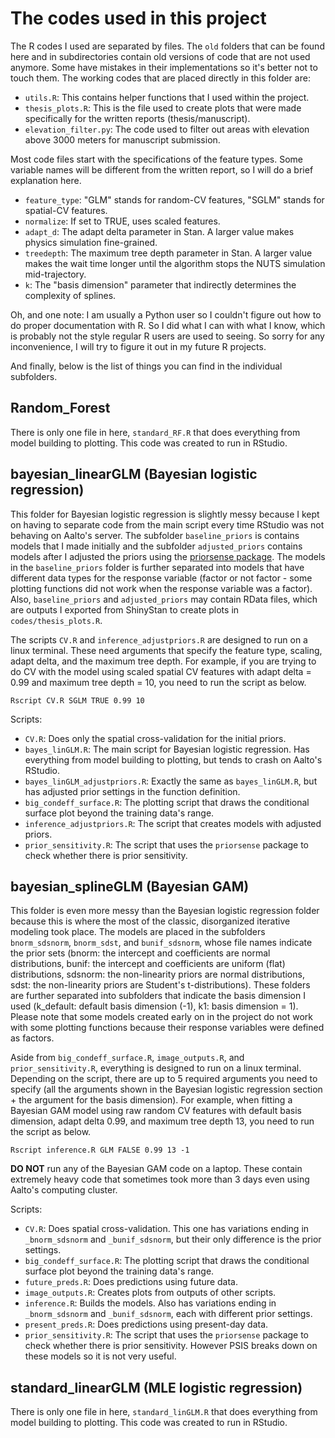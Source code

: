 # The codes used in this project

The R codes I used are separated by files. The ```old``` folders that can be found here and in subdirectories contain old versions of code that are not used anymore. Some have mistakes in their implementations so it's better not to touch them. The working codes that are placed directly in this folder are:

* ```utils.R```: This contains helper functions that I used within the project. 
* ```thesis_plots.R```: This is the file used to create plots that were made specifically for the written reports (thesis/manuscript).
* ```elevation_filter.py```: The code used to filter out areas with elevation above 3000 meters for manuscript submission.

Most code files start with the specifications of the feature types. Some variable names will be different from the written report, so I will do a brief explanation here.

* ```feature_type```: "GLM" stands for random-CV features, "SGLM" stands for spatial-CV features.
* ```normalize```: If set to TRUE, uses scaled features.
* ```adapt_d```: The adapt delta parameter in Stan. A larger value makes physics simulation fine-grained.
* ```treedepth```: The maximum tree depth parameter in Stan. A larger value makes the wait time longer until the algorithm stops the NUTS simulation mid-trajectory.
* ```k```: The "basis dimension" parameter that indirectly determines the complexity of splines.

Oh, and one note: I am usually a Python user so I couldn't figure out how to do proper documentation with R. So I did what I can with what I know, which is probably not the style regular R users are used to seeing. So sorry for any inconvenience, I will try to figure it out in my future R projects.

And finally, below is the list of things you can find in the individual subfolders.

## Random_Forest

There is only one file in here, ```standard_RF.R``` that does everything from model building to plotting. This code was created to run in RStudio.

## bayesian_linearGLM (Bayesian logistic regression)

  This folder for Bayesian logistic regression is slightly messy because I kept on having to separate code from the main script every time RStudio was not behaving on Aalto's server. The subfolder ```baseline_priors``` is contains models that I made initially and the subfolder ```adjusted_priors``` contains models after I adjusted the priors using the [priorsense package](https://github.com/n-kall/priorsense). The models in the ```baseline_priors``` folder is further separated into models that have different data types for the response variable (factor or not factor - some plotting functions did not work when the response variable was a factor). Also, ```baseline_priors``` and ```adjusted_priors``` may contain RData files, which are outputs I exported from ShinyStan to create plots in ```codes/thesis_plots.R```.
  
  The scripts ```CV.R``` and ```inference_adjustpriors.R``` are designed to run on a linux terminal. These need arguments that specify the feature type, scaling, adapt delta, and the maximum tree depth. For example, if you are trying to do CV with the model using scaled spatial CV features with adapt delta = 0.99 and maximum tree depth = 10, you need to run the script as below.

  ```
  Rscript CV.R SGLM TRUE 0.99 10
  ```

  Scripts:
  * ```CV.R```: Does only the spatial cross-validation for the initial priors. 
  * ```bayes_linGLM.R```: The main script for Bayesian logistic regression. Has everything from model building to plotting, but tends to crash on Aalto's RStudio.
  * ```bayes_linGLM_adjustpriors.R```: Exactly the same as ```bayes_linGLM.R```, but has adjusted prior settings in the function definition.
  * ```big_condeff_surface.R```: The plotting script that draws the conditional surface plot beyond the training data's range.
  * ```inference_adjustpriors.R```: The script that creates models with adjusted priors. 
  * ```prior_sensitivity.R```: The script that uses the ```priorsense``` package to check whether there is prior sensitivity.

## bayesian_splineGLM (Bayesian GAM)

  This folder is even more messy than the Bayesian logistic regression folder because this is where the most of the classic, disorganized iterative modeling took place. The models are  placed in the subfolders ```bnorm_sdsnorm```, ```bnorm_sdst```, and ```bunif_sdsnorm```, whose file names indicate the prior sets (bnorm: the intercept and coefficients are normal distributions, bunif: the intercept and coefficients are uniform (flat) distributions, sdsnorm: the non-linearity priors are normal distributions, sdst: the non-linearity priors are Student's t-distributions). These folders are further separated into subfolders that indicate the basis dimension I used (k_default: default basis dimension (-1), k1: basis dimension = 1). Please note that some models created early on in the project do not work with some plotting functions because their response variables were defined as factors.
  
  Aside from ```big_condeff_surface.R```, ```image_outputs.R```, and ```prior_sensitivity.R```, everything is designed to run on a linux terminal. Depending on the script, there are up to 5 required arguments you need to specify (all the arguments shown in the Bayesian logistic regression section + the argument for the basis dimension). For example, when fitting a Bayesian GAM model using raw random CV features with default basis dimension, adapt delta 0.99, and maximum tree depth 13, you need to run the script as below.

  ```
  Rscript inference.R GLM FALSE 0.99 13 -1
  ```

  **DO NOT** run any of the Bayesian GAM code on a laptop. These contain extremely heavy code that sometimes took more than 3 days even using Aalto's computing cluster.
  
  Scripts:
  * ```CV.R```: Does spatial cross-validation. This one has variations ending in ```_bnorm_sdsnorm``` and ```_bunif_sdsnorm```, but their only difference is the prior settings.
  * ```big_condeff_surface.R```: The plotting script that draws the conditional surface plot beyond the training data's range.
  * ```future_preds.R```: Does predictions using future data.
  * ```image_outputs.R```: Creates plots from outputs of other scripts.
  * ```inference.R```: Builds the models. Also has variations ending in ```_bnorm_sdsnorm``` and ```_bunif_sdsnorm```, each with different prior settings.
  * ```present_preds.R```: Does predictions using present-day data.
  * ```prior_sensitivity.R```: The script that uses the ```priorsense``` package to check whether there is prior sensitivity. However PSIS breaks down on these models so it is not very useful.
  
  ## standard_linearGLM (MLE logistic regression)
  
  There is only one file in here, ```standard_linGLM.R``` that does everything from model building to plotting. This code was created to run in RStudio.
  
